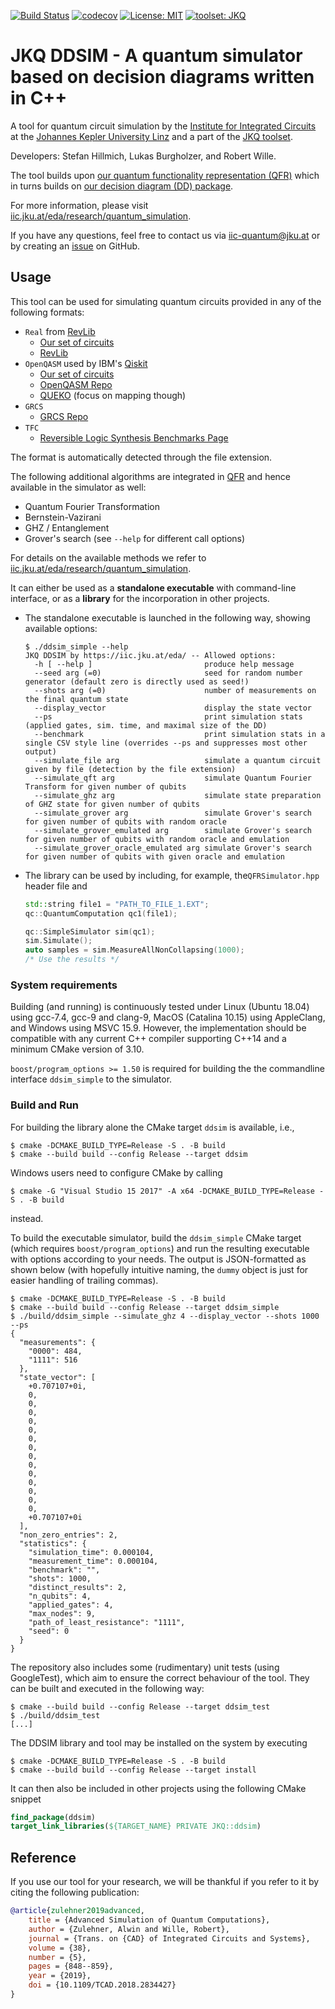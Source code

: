 [![Build Status](https://travis-ci.com/iic-jku/ddsim.svg?branch=master)](https://travis-ci.com/iic-jku/ddsim)
[![codecov](https://codecov.io/gh/iic-jku/ddsim/branch/master/graph/badge.svg)](https://codecov.io/gh/iic-jku/ddsim)
[![License: MIT](https://img.shields.io/badge/License-MIT-yellow.svg)](https://opensource.org/licenses/MIT)
[![toolset: JKQ](https://img.shields.io/badge/toolset-JKQ-blue)](https://github.com/iic-jku/jkq)

# JKQ DDSIM - A quantum simulator based on decision diagrams written in C++

A tool for quantum circuit simulation by the [Institute for Integrated Circuits](https://iic.jku.at/eda/) at the [Johannes Kepler University Linz](https://jku.at) 
and a part of the [JKQ toolset](https://github.com/iic-jku/jkq).

Developers: Stefan Hillmich, Lukas Burgholzer, and Robert Wille.

The tool builds upon [our quantum functionality representation (QFR)](https://github.com/iic-jku/qfr.git) which in turns builds on [our decision diagram (DD) package](https://github.com/iic-jku/dd_package.git).

For more information, please visit [iic.jku.at/eda/research/quantum_simulation](https://iic.jku.at/eda/research/quantum_simulation).

If you have any questions, feel free to contact us via [iic-quantum@jku.at](mailto:iic-quantum@jku.at) or by creating an [issue](https://github.com/iic-jku/ddsim/issues) on GitHub.

## Usage

This tool can be used for simulating quantum circuits provided in any of the following formats:
* `Real` from [RevLib](http://revlib.org/documentation.php) 
  * [Our set of circuits](https://github.com/iic-jku/quantum_circuits)
  * [RevLib](http://revlib.org)
* `OpenQASM` used by IBM's [Qiskit](https://github.com/Qiskit/qiskit)
  * [Our set of circuits](https://github.com/iic-jku/quantum_circuits)
  * [OpenQASM Repo](https://github.com/Qiskit/openqasm)
  * [QUEKO](https://github.com/tbcdebug/QUEKO-benchmark) (focus on mapping though)
* `GRCS` 
  * [GRCS Repo](https://github.com/sboixo/GRCS)
* `TFC` 
  * [Reversible Logic Synthesis Benchmarks Page](http://webhome.cs.uvic.ca/~dmaslov/mach-read.html)


The format is automatically detected through the file extension.


The following additional algorithms are integrated in [QFR](https://github.com/iic-jku/qfr.git) and hence available in the simulator as well:
* Quantum Fourier Transformation
* Bernstein-Vazirani
* GHZ / Entanglement
* Grover's search (see `--help` for different call options)

For details on the available methods we refer to [iic.jku.at/eda/research/quantum_simulation](https://iic.jku.at/eda/research/quantum_simulation).

It can either be used as a **standalone executable** with command-line interface, or as a **library** for the incorporation in other projects.
- The standalone executable is launched in the following way, showing available options:
    ```commandline
    $ ./ddsim_simple --help
    JKQ DDSIM by https://iic.jku.at/eda/ -- Allowed options:
      -h [ --help ]                         produce help message
      --seed arg (=0)                       seed for random number generator (default zero is directly used as seed!) 
      --shots arg (=0)                      number of measurements on the final quantum state
      --display_vector                      display the state vector
      --ps                                  print simulation stats (applied gates, sim. time, and maximal size of the DD)
      --benchmark                           print simulation stats in a single CSV style line (overrides --ps and suppresses most other output)
      --simulate_file arg                   simulate a quantum circuit given by file (detection by the file extension)
      --simulate_qft arg                    simulate Quantum Fourier Transform for given number of qubits
      --simulate_ghz arg                    simulate state preparation of GHZ state for given number of qubits
      --simulate_grover arg                 simulate Grover's search for given number of qubits with random oracle
      --simulate_grover_emulated arg        simulate Grover's search for given number of qubits with random oracle and emulation
      --simulate_grover_oracle_emulated arg simulate Grover's search for given number of qubits with given oracle and emulation
    ```
   
- The library can be used by including, for example, the```QFRSimulator.hpp``` header file and
    ```c++
    std::string file1 = "PATH_TO_FILE_1.EXT";
    qc::QuantumComputation qc1(file1);
    
    qc::SimpleSimulator sim(qc1);
    sim.Simulate();
    auto samples = sim.MeasureAllNonCollapsing(1000);
    /* Use the results */
    ```
  
### System requirements

Building (and running) is continuously tested under Linux (Ubuntu 18.04) using gcc-7.4, gcc-9 and clang-9, MacOS (Catalina 10.15) using AppleClang, and Windows using MSVC 15.9. 
However, the implementation should be compatible with any current C++ compiler supporting C++14 and a minimum CMake version of 3.10.

`boost/program_options >= 1.50` is required for building the the commandline interface `ddsim_simple` to the simulator.

### Build and Run
For building the library alone the CMake target `ddsim` is available, i.e.,
```commandline
$ cmake -DCMAKE_BUILD_TYPE=Release -S . -B build
$ cmake --build build --config Release --target ddsim
```

Windows users need to configure CMake by calling 

```commandline
$ cmake -G "Visual Studio 15 2017" -A x64 -DCMAKE_BUILD_TYPE=Release -S . -B build
```

instead.

To build the executable simulator, build the `ddsim_simple` CMake target (which requires `boost/program_options`) and run the resulting executable with options according to your needs. 
The output is JSON-formatted as shown below (with hopefully intuitive naming, the `dummy` object is just for easier handling of trailing commas).

```commandline
$ cmake -DCMAKE_BUILD_TYPE=Release -S . -B build
$ cmake --build build --config Release --target ddsim_simple
$ ./build/ddsim_simple --simulate_ghz 4 --display_vector --shots 1000 --ps
{
  "measurements": {
    "0000": 484,
    "1111": 516
  },
  "state_vector": [
    +0.707107+0i,
    0,
    0,
    0,
    0,
    0,
    0,
    0,
    0,
    0,
    0,
    0,
    0,
    0,
    0,
    +0.707107+0i
  ],
  "non_zero_entries": 2,
  "statistics": {
    "simulation_time": 0.000104,
    "measurement_time": 0.000104,
    "benchmark": "",
    "shots": 1000,
    "distinct_results": 2,
    "n_qubits": 4,
    "applied_gates": 4,
    "max_nodes": 9,
    "path_of_least_resistance": "1111",
    "seed": 0
  }
}
```

The repository also includes some (rudimentary) unit tests (using GoogleTest), which aim to ensure the correct behaviour of the tool. They can be built and executed in the following way:
```commandline
$ cmake --build build --config Release --target ddsim_test
$ ./build/ddsim_test
[...]
```

The DDSIM library and tool may be installed on the system by executing

```commandline
$ cmake -DCMAKE_BUILD_TYPE=Release -S . -B build
$ cmake --build build --config Release --target install
```

It can then also be included in other projects using the following CMake snippet

```cmake
find_package(ddsim)
target_link_libraries(${TARGET_NAME} PRIVATE JKQ::ddsim)
```

## Reference

If you use our tool for your research, we will be thankful if you refer to it by citing the following publication:

```bibtex
@article{zulehner2019advanced,
    title = {Advanced Simulation of Quantum Computations},
    author = {Zulehner, Alwin and Wille, Robert},
    journal = {Trans. on {CAD} of Integrated Circuits and Systems},
    volume = {38},
    number = {5},
    pages = {848--859},
    year = {2019},
    doi = {10.1109/TCAD.2018.2834427}
}
```
